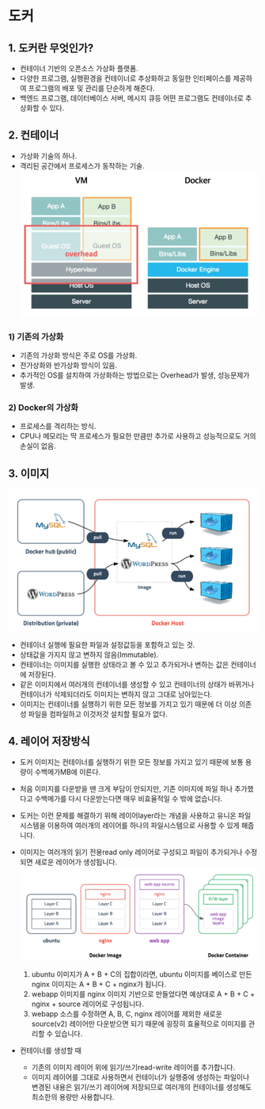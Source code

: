 # 도커
## 1. 도커란 무엇인가?
- 컨테이너 기반의 오픈소스 가상화 플랫폼.
- 다양한 프로그램, 실행환경을 컨테이너로 추상화하고 동일한 인터페이스를 제공하여 프로그램의 배포 및 관리를 단순하게 해준다.
- 백엔드 프로그램, 데이터베이스 서버, 메시지 큐등 어떤 프로그램도 컨테이너로 추상화할 수 있다.

## 2. 컨테이너
- 가상화 기술의 하나.
- 격리된 공간에서 프로세스가 동작하는 기술.
![VM_and_Docker](./picture/VM_and_Docker.png)
### 1) 기존의 가상화
- 기존의 가상화 방식은 주로 OS를 가상화.
- 전가상화와 반가상화 방식이 있음.
- 추가적인 OS를 설치하여 가상화하는 방법으로는 Overhead가 발생, 성능문제가 발생.
### 2) Docker의 가상화
- 프로세스를 격리하는 방식.
- CPU나 메모리는 딱 프로세스가 필요한 만큼만 추가로 사용하고 성능적으로도 거의 손실이 없음.

## 3. 이미지
![docker-image](./picture/docker-image.png)
- 컨테이너 실행에 필요한 파일과 설정값등을 포함하고 있는 것.
- 상태값을 가지지 않고 변하지 않음(Immutable).
- 컨테이너는 이미지를 실행한 상태라고 볼 수 있고 추가되거나 변하는 값은 컨테이너에 저장된다.
- 같은 이미지에서 여러개의 컨테이너를 생성할 수 있고 컨테이너의 상태가 바뀌거나 컨테이너가 삭제되더라도 이미지는 변하지 않고 그대로 남아있는다.
- 이미지는 컨테이너를 실행하기 위한 모든 정보를 가지고 있기 때문에 더 이상 의존성 파일을 컴파일하고 이것저것 설치할 필요가 없다.

## 4. 레이어 저장방식
- 도커 이미지는 컨테이너를 실행하기 위한 모든 정보를 가지고 있기 때문에 보통 용량이 수백메가MB에 이른다.
- 처음 이미지를 다운받을 땐 크게 부담이 안되지만, 기존 이미지에 파일 하나 추가했다고 수백메가를 다시 다운받는다면 매우 비효율적일 수 밖에 없습니다.
- 도커는 이런 문제를 해결하기 위해 레이어layer라는 개념을 사용하고 유니온 파일 시스템을 이용하여 여러개의 레이어를 하나의 파일시스템으로 사용할 수 있게 해줍니다.
- 이미지는 여러개의 읽기 전용read only 레이어로 구성되고 파일이 추가되거나 수정되면 새로운 레이어가 생성됩니다.
![image-layer.png](./picture/image-layer.png)
  1. ubuntu 이미지가 A + B + C의 집합이라면, ubuntu 이미지를 베이스로 만든 nginx 이미지는 A + B + C + nginx가 됩니다.
  2. webapp 이미지를 nginx 이미지 기반으로 만들었다면 예상대로 A + B + C + nginx + source 레이어로 구성됩니다.
  3. webapp 소스를 수정하면 A, B, C, nginx 레이어를 제외한 새로운 source(v2) 레이어만 다운받으면 되기 때문에 굉장히 효율적으로 이미지를 관리할 수 있습니다.

- 컨테이너를 생성할 때
  - 기존의 이미지 레이어 위에 읽기/쓰기read-write 레이어를 추가합니다.
  - 이미지 레이어를 그대로 사용하면서 컨테이너가 실행중에 생성하는 파일이나 변경된 내용은 읽기/쓰기 레이어에 저장되므로 여러개의 컨테이너를 생성해도 최소한의 용량만 사용합니다.
